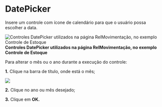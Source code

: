 # DatePicker

Insere um controle com ícone de calendário para que o usuário possa escolher a data.

  
![Controles DatePicker utilizados na p&#xE1;gina RelMovimenta&#xE7;&#xE3;o, no exemplo Controle de Estoque](http://www.gvinci.com.br/manual/datepick1gv5.zoom80.png)**Controles DatePicker utilizados na página RelMovimentação, no exemplo                                         Controle de Estoque**

Para alterar o mês ou o ano durante a execução do controle:

**1.** Clique na barra de título, onde está o mês;

![](http://www.gvinci.com.br/manual/alteramesano.zoom80.png)

**2.** Clique no ano ou mês desejado;

**3.** Clique em **OK.**

